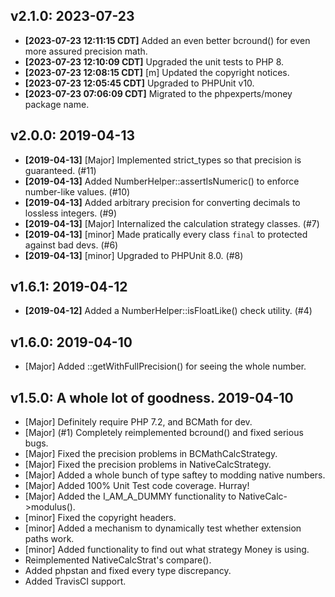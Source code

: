 ## v2.1.0: 2023-07-23

* **[2023-07-23 12:11:15 CDT]** Added an even better bcround() for even more assured precision math.
* **[2023-07-23 12:10:09 CDT]** Upgraded the unit tests to PHP 8.
* **[2023-07-23 12:08:15 CDT]** [m] Updated the copyright notices.
* **[2023-07-23 12:05:45 CDT]** Upgraded to PHPUnit v10.
* **[2023-07-23 07:06:09 CDT]** Migrated to the phpexperts/money package name.

## v2.0.0: 2019-04-13

* **[2019-04-13]** [Major] Implemented strict_types so that precision is guaranteed. (#11)
* **[2019-04-13]** Added NumberHelper::assertIsNumeric() to enforce number-like values. (#10)
* **[2019-04-13]** Added arbitrary precision for converting decimals to lossless integers. (#9)
* **[2019-04-13]** [Major] Internalized the calculation strategy classes. (#7)
* **[2019-04-13]** [minor] Made pratically every class `final` to protected against bad devs. (#6)
* **[2019-04-13]** [minor] Upgraded to PHPUnit 8.0. (#8)

## v1.6.1: 2019-04-12

* **[2019-04-12]** Added a NumberHelper::isFloatLike() check utility. (#4)

## v1.6.0: 2019-04-10

* [Major] Added ::getWithFullPrecision() for seeing the whole number. 

## v1.5.0: A whole lot of goodness.  2019-04-10 

* [Major] Definitely require PHP 7.2, and BCMath for dev.
* [Major] (#1) Completely reimplemented bcround() and fixed serious bugs.
* [Major] Fixed the precision problems in BCMathCalcStrategy.
* [Major] Fixed the precision problems in NativeCalcStrategy.
* [Major] Added a whole bunch of type saftey to modding native numbers.
* [Major] Added 100% Unit Test code coverage. Hurray!
* [Major] Added the I_AM_A_DUMMY functionality to NativeCalc->modulus().
* [minor] Fixed the copyright headers.
* [minor] Added a mechanism to dynamically test whether extension paths work.
* [minor] Added functionality to find out what strategy Money is using.
* Reimplemented NativeCalcStrat's compare().
* Added phpstan and fixed every type discrepancy.
* Added TravisCI support.
